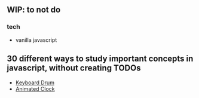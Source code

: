 ## WIP: to not do

### tech

- vanilla javascript

## 30 different ways to study important concepts in javascript, without creating TODOs

- [Keyboard Drum](https://github.com/priscilaandreani/toNOTdo/tree/main/01_drumJS)
- [Animated Clock](https://github.com/priscilaandreani/toNOTdo/tree/main/02_Clock)
